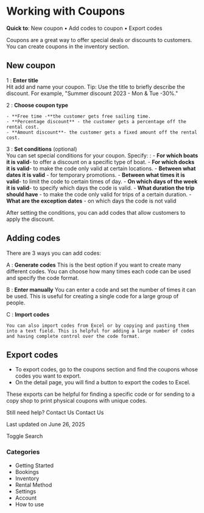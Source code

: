 # Working with Coupons

**Quick to**: New coupon • Add codes to coupon • Export codes

Coupons are a great way to offer special deals or discounts to customers. You can create coupons in the inventory section.

## New coupon

1
: **Enter title**  
 Hit add and name your coupon. Tip: Use the title to briefly describe the discount. For example, "Summer discount 2023 - Mon & Tue -30%."

2
: **Choose coupon type**

    - **Free time -**the customer gets free sailing time.
    - **Percentage discount** - the customer gets a percentage off the rental cost.
    - **Amount discount**- the customer gets a fixed amount off the rental cost.

3
: **Set conditions** (optional)  
 You can set special conditions for your coupon. Specify:
: - **For which boats it is valid**- to offer a discount on a specific type of boat. - **For which docks it is valid**- to make the code only valid at certain locations. - **Between what dates it is valid** - for temporary promotions. - **Between what times it is valid**- to limit the code to certain times of day. - **On which days of the week it is valid**- to specify which days the code is valid. - **What duration the trip should have** - to make the code only valid for trips of a certain duration. - **What are the exception dates** - on which days the code is not valid

After setting the conditions, you can add codes that allow customers to apply the discount.

## Adding codes

There are 3 ways you can add codes:

A
: **Generate codes** This is the best option if you want to create many different codes. You can choose how many times each code can be used and specify the code format.

B
: **Enter manually** You can enter a code and set the number of times it can be used. This is useful for creating a single code for a large group of people.

C
: **Import codes**

    You can also import codes from Excel or by copying and pasting them into a text field. This is helpful for adding a large number of codes and having complete control over the code format.

## Export codes

- To export codes, go to the coupons section and find the coupons whose codes you want to export.
- On the detail page, you will find a button to export the codes to Excel.

These exports can be helpful for finding a specific code or for sending to a copy shop to print physical coupons with unique codes.

Still need help?
Contact Us
Contact Us

Last updated on June 26, 2025

Toggle Search

### Categories

- Getting Started
- Bookings
- Inventory
- Rental Method
- Settings
- Account
- How to use
